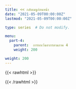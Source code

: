 ```yaml
---
title: << กลับเมนูก่อนหน้า
date: "2021-05-09T00:00:00Z"
lastmod: "2021-05-09T00:00:00Z"

type: series  # Do not modify.

menu:
  part-4:
    parent:  การยกเว้นอากรตามภาค 4
    weight: 200

weight: 200
---
```


{{< rawhtml >}}
<script> 
 location.replace("/KM/customs/pages/tariff/")  
</script>
{{< /rawhtml >}}